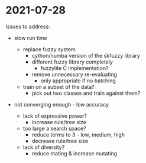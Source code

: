 # 2021-07-28
Issues to address:
- slow run time
    - replace fuzzy system
        - cython/numba version of the skfuzzy library
        - different fuzzy library completely
            - fuzzylite C implementation?
        - remove unnecessary re-evaluating
            - only appropriate if no batching
    - train on a subset of the data?
        - pick out two classes and train against them?

- not converging enough - low accuracy
    - lack of expressive power?  
        - increase rule/tree size
    - too large a search space?
        - reduce terms to 3 - low, medium, high
        - decrease rule/tree size
    - lack of diversity?
        - reduce mating & increase  mutating


